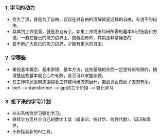 ### 1. 学习的动力
* 往大了说，就是为了自由，我现在对自由的理解就是选择的自由，有说不的自由。
* 具体到工作里面，就是游刃有余，如果工作或者科研所需的基本知识技能和方法，一直在自己的能力边界上，或者边界外，其实是非常痛苦的
* 要不断扩大自己的能力边界，才能有更大的自由。
### 2. 学哪些
* 重视基本概念、基本原理、基本方法，这些基础的东西一定是特别有限的，搞清楚这些基本就会心中有数，甚至可以掌握全貌。
* 在工作中还是聚焦围绕着工作或科研方向展开，直到真正做到了游刃有余。
* bert --> transformer --> gpt的三个阶段 --> 强化学习 
### 3. 接下来的学习计划
* 从头系统性学习强化学习。
* 继续全方面补全自己的数学工具（概率论、统计学、线性代数）、知识和素养。
* 不断探索新的AI工具。